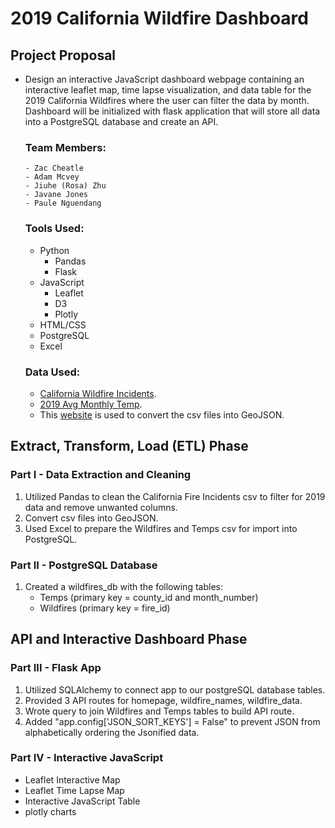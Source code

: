 # 2019 California Wildfire Dashboard


## Project Proposal
- Design an interactive JavaScript dashboard webpage containing an interactive leaflet map, time lapse visualization, and data table for the 2019 California Wildfires where the user can filter the data by month. Dashboard will be initialized with flask application that     will store all data into a PostgreSQL database and create an API.
  
   ### Team Members:
      - Zac Cheatle
      - Adam Mcvey
      - Jiuhe (Rosa) Zhu
      - Javane Jones
      - Paule Nguendang
    
  ### Tools Used:
    - Python
      - Pandas
      - Flask
    - JavaScript
      - Leaflet
      - D3
      - Plotly
    - HTML/CSS
    - PostgreSQL
    - Excel
  
  ### Data Used:
  - [California Wildfire Incidents](https://www.kaggle.com/ananthu017/california-wildfire-incidents-20132020).
  - [2019 Avg Monthly Temp](temps.csv).
  - This [website](https://www.convertcsv.com/csv-to-geojson.htm) is used to convert the csv files into GeoJSON.
  
## Extract, Transform, Load (ETL) Phase

  ### Part I - Data Extraction and Cleaning
  1. Utilized Pandas to clean the California Fire Incidents csv to filter for 2019 data and remove unwanted columns.
  2. Convert csv files into GeoJSON.
  2. Used Excel to prepare the Wildfires and Temps csv for import into PostgreSQL.


  ### Part II - PostgreSQL Database
  1. Created a wildfires_db with the following tables:
      - Temps (primary key = county_id and month_number)
      - Wildfires (primary key = fire_id)

## API and Interactive Dashboard Phase

  ### Part III - Flask App
  1. Utilized SQLAlchemy to connect app to our postgreSQL database tables.
  2. Provided 3 API routes for homepage, wildfire_names, wildfire_data. 
  3. Wrote query to join Wildfires and Temps tables to build API route.
  4. Added "app.config['JSON_SORT_KEYS'] = False" to prevent JSON from alphabetically ordering the Jsonified data. 

  ### Part IV - Interactive JavaScript

  - Leaflet Interactive Map
  - Leaflet Time Lapse Map
  - Interactive JavaScript Table
  - plotly charts

